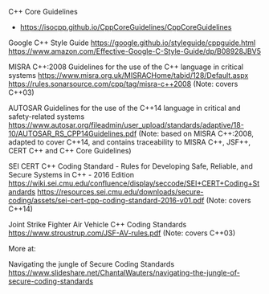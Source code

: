 C++ Core Guidelines<br>
* https://isocpp.github.io/CppCoreGuidelines/CppCoreGuidelines

Google C++ Style Guide
  https://google.github.io/styleguide/cppguide.html
  https://www.amazon.com/Effective-Google-C-Style-Guide/dp/B08928JBV5

MISRA C++:2008 Guidelines for the use of the C++ language in critical systems
  https://www.misra.org.uk/MISRACHome/tabid/128/Default.aspx
  https://rules.sonarsource.com/cpp/tag/misra-c++2008
  (Note: covers C++03)

AUTOSAR Guidelines for the use of the C++14 language in critical and safety-related systems
  https://www.autosar.org/fileadmin/user_upload/standards/adaptive/18-10/AUTOSAR_RS_CPP14Guidelines.pdf
  (Note: based on MISRA C++:2008, adapted to cover C++14, and contains
   traceability to MISRA C++, JSF++, CERT C++ and C++ Core Guidelines)

SEI CERT C++ Coding Standard - Rules for Developing Safe, Reliable, and Secure Systems in C++ - 2016 Edition
  https://wiki.sei.cmu.edu/confluence/display/seccode/SEI+CERT+Coding+Standards
  https://resources.sei.cmu.edu/downloads/secure-coding/assets/sei-cert-cpp-coding-standard-2016-v01.pdf
  (Note: covers C++14)

Joint Strike Fighter Air Vehicle C++ Coding Standards
  https://www.stroustrup.com/JSF-AV-rules.pdf
  (Note: covers C++03)

More at:

Navigating the jungle of Secure Coding Standards
  https://www.slideshare.net/ChantalWauters/navigating-the-jungle-of-secure-coding-standards
